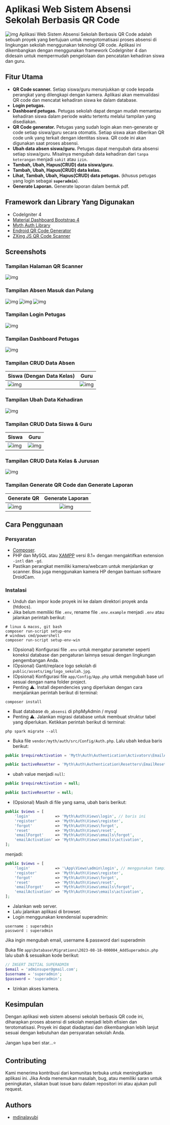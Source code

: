 # Aplikasi Web Sistem Absensi Sekolah Berbasis QR Code

![img](web/4.png)
Aplikasi Web Sistem Absensi Sekolah Berbasis QR Code adalah sebuah proyek yang bertujuan untuk mengotomatisasi proses absensi di lingkungan sekolah menggunakan teknologi QR code. Aplikasi ini dikembangkan dengan menggunakan framework CodeIgniter 4 dan didesain untuk mempermudah pengelolaan dan pencatatan kehadiran siswa dan guru.

## Fitur Utama

- **QR Code scanner.** Setiap siswa/guru menunjukkan qr code kepada perangkat yang dilengkapi dengan kamera. Aplikasi akan memvalidasi QR code dan mencatat kehadiran siswa ke dalam database.
- **Login petugas.**
- **Dashboard petugas.** Petugas sekolah dapat dengan mudah memantau kehadiran siswa dalam periode waktu tertentu melalui tampilan yang disediakan.
- **QR Code generator.** Petugas yang sudah login akan men-generate qr code setiap siswa/guru secara otomatis. Setiap siswa akan diberikan QR code unik yang terkait dengan identitas siswa. QR code ini akan digunakan saat proses absensi.
- **Ubah data absen siswa/guru.** Petugas dapat mengubah data absensi setiap siswa/guru. Misalnya mengubah data kehadiran dari `tanpa keterangan` menjadi `sakit` atau `izin`.
- **Tambah, Ubah, Hapus(CRUD) data siswa/guru.**
- **Tambah, Ubah, Hapus(CRUD) data kelas.**
- **Lihat, Tambah, Ubah, Hapus(CRUD) data petugas.** (khusus petugas yang login sebagai **`superadmin`**).
- **Generate Laporan.** Generate laporan dalam bentuk pdf.

## Framework dan Library Yang Digunakan

- CodeIgniter 4
- [Material Dashboard Bootstrap 4](https://www.creative-tim.com/product/material-dashboard-bs4)
- [Myth Auth Library](https://github.com/lonnieezell/myth-auth)
- [Endroid QR Code Generator](https://github.com/endroid/qr-code)
- [ZXing JS QR Code Scanner](https://github.com/zxing-js/library)

## Screenshots

### Tampilan Halaman QR Scanner

![img](web/2.png)

### Tampilan Absen Masuk dan Pulang

![img](web/1.png)
![img](web/2.png)
![img](web/3.png)

### Tampilan Login Petugas

![img](web/1.png)

### Tampilan Dashboard Petugas

![img](web/4.png)

### Tampilan CRUD Data Absen

| Siswa (Dengan Data Kelas)                                                                                                   |                                                           Guru                                                           |
| --------------------------------------------------------------------------------------------------------------------------- | :----------------------------------------------------------------------------------------------------------------------: |
| ![img](web/6.png) | ![img](web/7.png) |

### Tampilan Ubah Data Kehadiran

![img](web/10.png)
### Tampilan CRUD Data Siswa & Guru

| Siswa                                                                                                                      |                                                           Guru                                                            |
| -------------------------------------------------------------------------------------------------------------------------- | :-----------------------------------------------------------------------------------------------------------------------: |
| ![img](web/6.png) | ![img](web/7.png) |

### Tampilan CRUD Data Kelas & Jurusan

![img](web/8.png)

### Tampilan Generate QR Code dan Generate Laporan

| Generate QR                                                                                                          |                                                      Generate Laporan                                                       |
| -------------------------------------------------------------------------------------------------------------------- | :-------------------------------------------------------------------------------------------------------------------------: |
| ![img](web/qr.png) | ![img](web/9.png) |

## Cara Penggunaan

### Persyaratan

- [Composer](https://getcomposer.org/).
- PHP dan MySQL atau [XAMPP](https://www.apachefriends.org/download.html) versi 8.1+ dengan mengaktifkan extension `-intl` dan `-gd`.
- Pastikan perangkat memiliki kamera/webcam untuk menjalankan qr scanner. Bisa juga menggunakan kamera HP dengan bantuan software DroidCam.

### Instalasi

- Unduh dan impor kode proyek ini ke dalam direktori proyek anda (htdocs).
- Jika belum memiliki file `.env`, rename file `.env.example` menjadi `.env` atau jalankan perintah berikut:

```shell
# linux & macos, git bash
composer run-script setup-env
# windows cmd/powershell
composer run-script setup-env-win
```

- (Opsional) Konfigurasi file `.env` untuk mengatur parameter seperti koneksi database dan pengaturan lainnya sesuai dengan lingkungan pengembangan Anda.
- (Opsional) Ganti/replace logo sekolah di `public/assets/img/logo_sekolah.jpg`.
- (Opsional) Konfigurasi file `app/Config/App.php` untuk mengubah base url sesuai dengan nama folder project.
- Penting ⚠️. Install dependencies yang diperlukan dengan cara menjalankan perintah berikut di terminal:

```shell
composer install
```

- Buat database `db_absensi` di phpMyAdmin / mysql
- Penting ⚠️. Jalankan migrasi database untuk membuat struktur tabel yang diperlukan. Ketikkan perintah berikut di terminal:

```shell
php spark migrate --all
```

- Buka file `vendor/myth/auth/src/Config/Auth.php`. Lalu ubah kedua baris berikut:

```php
public $requireActivation = 'Myth\Auth\Authentication\Activators\EmailActivator';

public $activeResetter = 'Myth\Auth\Authentication\Resetters\EmailResetter';
```

- ubah value menjadi `null`:

```php
public $requireActivation = null;

public $activeResetter = null;
```

- (Opsional) Masih di file yang sama, ubah baris berikut:

```php
public $views = [
    'login'           => 'Myth\Auth\Views\login', // baris ini
    'register'        => 'Myth\Auth\Views\register',
    'forgot'          => 'Myth\Auth\Views\forgot',
    'reset'           => 'Myth\Auth\Views\reset',
    'emailForgot'     => 'Myth\Auth\Views\emails\forgot',
    'emailActivation' => 'Myth\Auth\Views\emails\activation',
];
```

menjadi:

```php
public $views = [
    'login'           => '\App\Views\admin\login', // menggunakan tampilan login custom
    'register'        => 'Myth\Auth\Views\register',
    'forgot'          => 'Myth\Auth\Views\forgot',
    'reset'           => 'Myth\Auth\Views\reset',
    'emailForgot'     => 'Myth\Auth\Views\emails\forgot',
    'emailActivation' => 'Myth\Auth\Views\emails\activation',
];
```

- Jalankan web server.
- Lalu jalankan aplikasi di browser.
- Login menggunakan krendensial superadmin:

```
username : superadmin
password : superadmin
```

Jika ingin mengubah email, username & password dari superadmin

Buka file `app\Database\Migrations\2023-08-18-000004_AddSuperadmin.php` lalu ubah & sesuaikan kode berikut:

```php
// INSERT INITIAL SUPERADMIN
$email = 'adminsuper@gmail.com';
$username = 'superadmin';
$password = 'superadmin';
```

- Izinkan akses kamera.

## Kesimpulan

Dengan aplikasi web sistem absensi sekolah berbasis QR code ini, diharapkan proses absensi di sekolah menjadi lebih efisien dan terotomatisasi. Proyek ini dapat diadaptasi dan dikembangkan lebih lanjut sesuai dengan kebutuhan dan persyaratan sekolah Anda.

Jangan lupa beri star...⭐

## Contributing

Kami menerima kontribusi dari komunitas terbuka untuk meningkatkan aplikasi ini. Jika Anda menemukan masalah, bug, atau memiliki saran untuk peningkatan, silakan buat issue baru dalam repositori ini atau ajukan pull request.

## Authors

- [mdinalayubi](https://www.github.com/mdinalayubi)